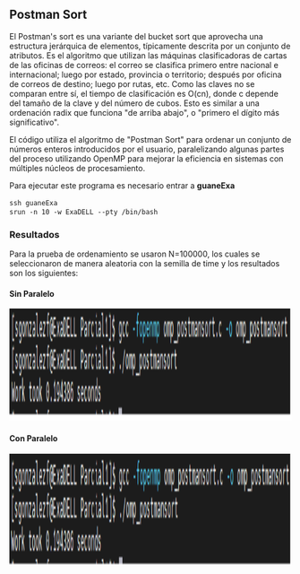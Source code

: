 ## Postman Sort
El Postman's sort es una variante del bucket sort que aprovecha una estructura jerárquica de elementos,
típicamente descrita por un conjunto de atributos. Es el algoritmo que utilizan las máquinas clasificadoras
de cartas de las oficinas de correos: el correo se clasifica primero entre nacional e internacional;
luego por estado, provincia o territorio; después por oficina de correos de destino; luego por rutas, etc.
Como las claves no se comparan entre sí, el tiempo de clasificación es O(cn), donde c depende del tamaño de la clave y del número de cubos.
Esto es similar a una ordenación radix que funciona "de arriba abajo", o "primero el dígito más significativo".

El código utiliza el algoritmo de "Postman Sort" para ordenar un conjunto de números enteros introducidos por el usuario,
paralelizando algunas partes del proceso utilizando OpenMP para mejorar la eficiencia en sistemas con múltiples núcleos de procesamiento.

Para ejecutar este programa es necesario entrar a <strong>guaneExa</strong>
```
ssh guaneExa
srun -n 10 -w ExaDELL --pty /bin/bash
```
### Resultados
Para la prueba de ordenamiento se usaron N=100000, los cuales se seleccionaron de manera aleatoria con la semilla de time y
los resultados son los siguientes:
#### Sin Paralelo
<img style="height:200px; width:1000px"  src="./Images/original.png"/>

#### Con Paralelo
<img style="height:200px; width:1000px"  src="./Images/paralelizado.png"/>
